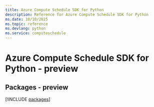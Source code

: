 ```yaml
---
title: Azure Compute Schedule SDK for Python
description: Reference for Azure Compute Schedule SDK for Python
ms.date: 10/10/2025
ms.topic: reference
ms.devlang: python
ms.service: computeschedule
---
```

# Azure Compute Schedule SDK for Python - preview
## Packages - preview
[!INCLUDE [packages](compute-schedule-index.md)]